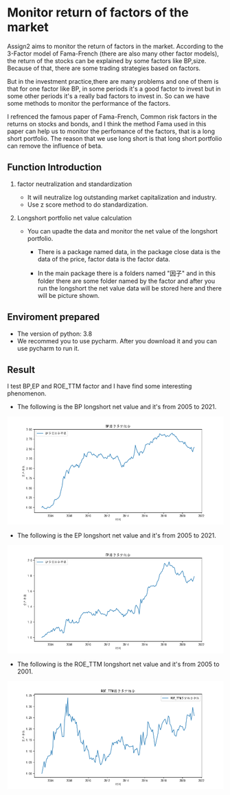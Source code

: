 # Monitor return of factors of the market

Assign2 aims to monitor the return of factors in the market. According to the 3-Factor model of Fama-French (there are also many other factor models), the return of the stocks can be 
explained by some factors like BP,size. Because of that, there are some trading strategies based on factors. 

But in the investment practice,there are many problems and one of them is that for one factor like BP, in some periods it's a good factor to invest but in some other periods it's
a really bad factors to invest in. So can we have some methods to monitor the performance of the factors.

I refrenced the famous paper of Fama-French, Common risk factors in the returns on stocks and bonds, and I think the method Fama used in this paper can help us to monitor
the perfomance of the factors, that is a long short portfolio. The reason that we use long short is that long short portfolio can remove the influence of beta.

## Function Introduction

 1. factor neutralization and standardization
    
    * It will neutralize log outstanding market capitalization and industry.
    * Use z score method to do standardization.
 

 2. Longshort portfolio net value calculation
    
    * You can upadte the data and monitor the net value of the longshort portfolio.
       
      * There is a package named data, in the package close data is the data of the price, factor data is the factor data.
      
      * In the main package there is a folders named "因子" and in this folder there are some folder named by the factor and after you run the longshort the net value data will be stored here and there will be picture shown.
      
## Enviroment prepared

 * The version of python: 3.8
 * We recommed you to use pycharm. After you download it and you can use pycharm to run it.

## Result 

 I test BP,EP and ROE_TTM factor and I have find some interesting phenomenon.
 
 * The following is the BP longshort net value and it's from 2005 to 2021.

![image](https://github.com/algo21-220040002/Assign2/blob/master/Paper/BP_longshort_2005-2021.png)

 * The following is the EP longshort net value and it's from 2005 to 2021. 
 
 ![image](https://github.com/algo21-220040002/Assign2/blob/master/Paper/EP_longshort_2005-2021.png)
 
 * The following is the ROE_TTM longshort net value and it's from 2005 to 2001.

 ![image](https://github.com/algo21-220040002/Assign2/blob/master/Paper/ROE_TTM_longshort_2005-2021.png)
 
      
    
    

